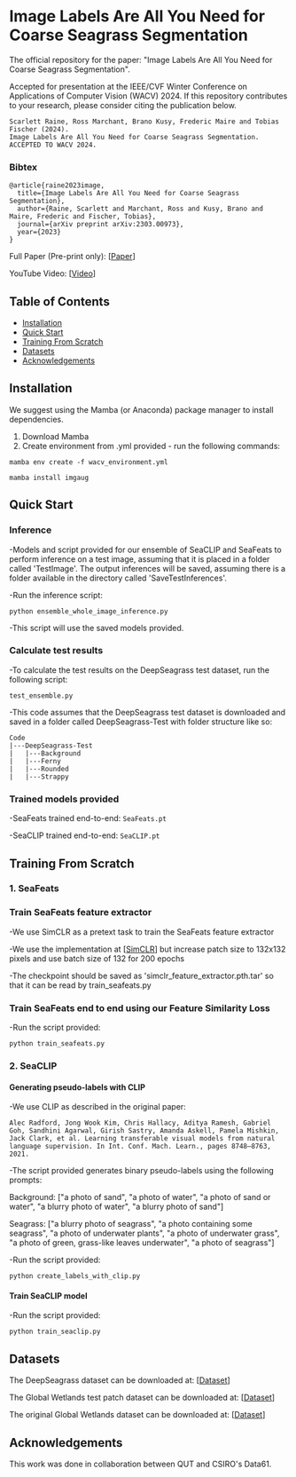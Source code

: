 # Image Labels Are All You Need for Coarse Seagrass Segmentation

The official repository for the paper: "Image Labels Are All You Need for Coarse Seagrass Segmentation".
 
Accepted for presentation at the IEEE/CVF Winter Conference on Applications of Computer Vision (WACV) 2024.  If this repository contributes to your research, please consider citing the publication below.

```
Scarlett Raine, Ross Marchant, Brano Kusy, Frederic Maire and Tobias Fischer (2024). 
Image Labels Are All You Need for Coarse Seagrass Segmentation. ACCEPTED TO WACV 2024. 
```

### Bibtex
```
@article{raine2023image,
  title={Image Labels Are All You Need for Coarse Seagrass Segmentation},
  author={Raine, Scarlett and Marchant, Ross and Kusy, Brano and Maire, Frederic and Fischer, Tobias},
  journal={arXiv preprint arXiv:2303.00973},
  year={2023}
}
```

Full Paper (Pre-print only): \[[Paper](https://arxiv.org/abs/2303.00973)]

YouTube Video: \[[Video](https://youtu.be/TeyjcVYFaKY)]

## Table of Contents
- [Installation](#installation)
- [Quick Start](#quick-start)
- [Training From Scratch](#train)
- [Datasets](#datasets)
- [Acknowledgements](#acknowledgements)

<a name="installation"></a>
## Installation
We suggest using the Mamba (or Anaconda) package manager to install dependencies.

1. Download Mamba
2. Create environment from .yml provided - run the following commands:

```mamba env create -f wacv_environment.yml```

```mamba install imgaug```

<a name="quick-start"></a>
## Quick Start 

### Inference
-Models and script provided for our ensemble of SeaCLIP and SeaFeats to perform inference on a test image, assuming that it is placed in a folder called 'TestImage'.  The output inferences will be saved, assuming there is a folder available in the directory called 'SaveTestInferences'.

-Run the inference script:

```python ensemble_whole_image_inference.py```

-This script will use the saved models provided.

### Calculate test results
-To calculate the test results on the DeepSeagrass test dataset, run the following script:

```test_ensemble.py```

-This code assumes that the DeepSeagrass test dataset is downloaded and saved in a folder called DeepSeagrass-Test with folder structure like so:

```
Code
|---DeepSeagrass-Test
|   |---Background
|   |---Ferny
|   |---Rounded
|   |---Strappy
```

### Trained models provided

-SeaFeats trained end-to-end: ```SeaFeats.pt```

-SeaCLIP trained end-to-end: ```SeaCLIP.pt```

<a name="train"></a>
## Training From Scratch

### 1. SeaFeats
### Train SeaFeats feature extractor
-We use SimCLR as a pretext task to train the SeaFeats feature extractor

-We use the implementation at \[[SimCLR](https://github.com/sthalles/SimCLR)] but increase patch size to 132x132 pixels and use batch size of 132 for 200 epochs

-The checkpoint should be saved as 'simclr_feature_extractor.pth.tar' so that it can be read by train_seafeats.py

### Train SeaFeats end to end using our Feature Similarity Loss
-Run the script provided:

```python train_seafeats.py```

### 2. SeaCLIP
#### Generating pseudo-labels with CLIP
-We use CLIP as described in the original paper:

```
Alec Radford, Jong Wook Kim, Chris Hallacy, Aditya Ramesh, Gabriel Goh, Sandhini Agarwal, Girish Sastry, Amanda Askell, Pamela Mishkin, Jack Clark, et al. Learning transferable visual models from natural language supervision. In Int. Conf. Mach. Learn., pages 8748–8763, 2021.
```

-The script provided generates binary pseudo-labels using the following prompts:

Background: ["a photo of sand", "a photo of water", "a photo of sand or water", "a blurry photo of water", "a blurry photo of sand"]

Seagrass: ["a blurry photo of seagrass", "a photo containing some seagrass", "a photo of underwater plants", "a photo of underwater grass", "a photo of green, grass-like leaves underwater", "a photo of seagrass"]

-Run the script provided:

```python create_labels_with_clip.py```

#### Train SeaCLIP model
-Run the script provided:

```python train_seaclip.py```

<a name="datasets"></a>
## Datasets

The DeepSeagrass dataset can be downloaded at: \[[Dataset](https://data.csiro.au/collection/csiro:47653)]

The Global Wetlands test patch dataset can be downloaded at: \[[Dataset](https://doi.org/10.5281/zenodo.7659203)]

The original Global Wetlands dataset can be downloaded at: \[[Dataset](https://github.com/globalwetlands/luderick-seagrass)]

<a name="acknowledgements"></a>
## Acknowledgements
This work was done in collaboration between QUT and CSIRO's Data61. 
